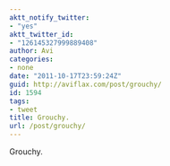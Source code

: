 ```yaml
---
aktt_notify_twitter:
- "yes"
aktt_twitter_id:
- "126145327999889408"
author: Avi
categories:
- none
date: "2011-10-17T23:59:24Z"
guid: http://aviflax.com/post/grouchy/
id: 1594
tags:
- tweet
title: Grouchy.
url: /post/grouchy/
---
```

Grouchy.